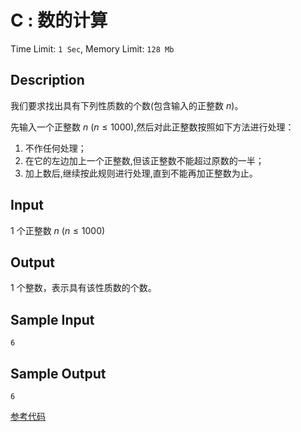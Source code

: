 # C : 数的计算

Time Limit: `1 Sec`,   Memory Limit: `128 Mb`

## Description

我们要求找出具有下列性质数的个数(包含输入的正整数 $n$)。

先输入一个正整数 $n$ ($n \leq 1000$),然后对此正整数按照如下方法进行处理：

1. 不作任何处理；
2. 在它的左边加上一个正整数,但该正整数不能超过原数的一半；
3. 加上数后,继续按此规则进行处理,直到不能再加正整数为止。

## Input

1 个正整数 $n$ ($n \leq 1000$)

## Output

1 个整数，表示具有该性质数的个数。

## Sample Input

```
6
```

## Sample Output

```
6
```


[参考代码](../Solution/C.cpp)